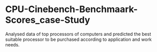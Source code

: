 # CPU-Cinebench-Benchmaark-Scores_case-Study
Analysed data of top processors of computers and predicted the best suitable processor to be purchased according to application and work needs.
